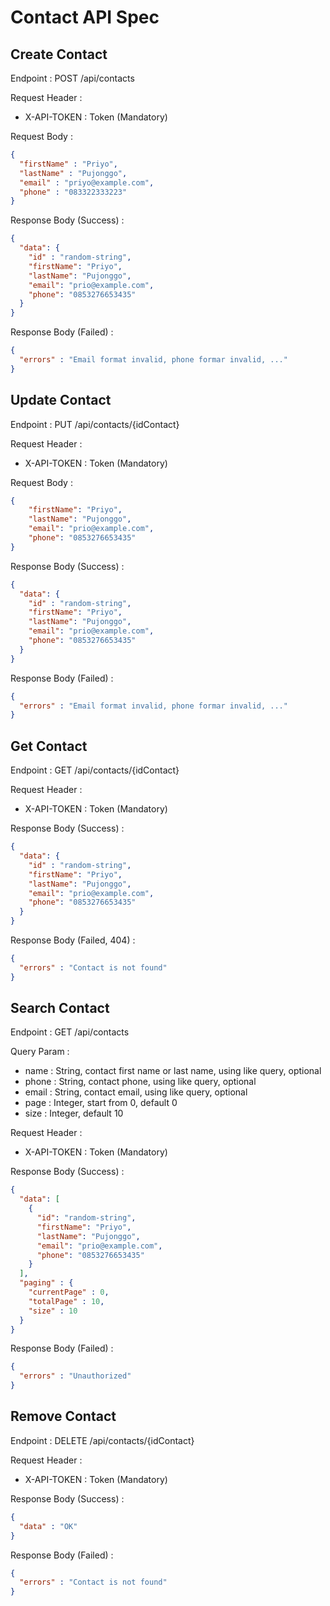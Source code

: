 # Contact API Spec

## Create Contact

Endpoint : POST /api/contacts

Request Header :

- X-API-TOKEN : Token (Mandatory)

Request Body :

```json
{
  "firstName" : "Priyo",
  "lastName" : "Pujonggo",
  "email" : "priyo@example.com",
  "phone" : "083322333223"
}
```

Response Body (Success) : 

```json
{
  "data": {
    "id" : "random-string",
    "firstName": "Priyo",
    "lastName": "Pujonggo",
    "email": "prio@example.com",
    "phone": "0853276653435"
  }
}
```

Response Body (Failed) :

```json
{
  "errors" : "Email format invalid, phone formar invalid, ..."
}
```

## Update Contact

Endpoint : PUT /api/contacts/{idContact}

Request Header :

- X-API-TOKEN : Token (Mandatory)

Request Body :

```json
{
    "firstName": "Priyo",
    "lastName": "Pujonggo",
    "email": "prio@example.com",
    "phone": "0853276653435"
}
```

Response Body (Success) :

```json
{
  "data": {
    "id" : "random-string",
    "firstName": "Priyo",
    "lastName": "Pujonggo",
    "email": "prio@example.com",
    "phone": "0853276653435"
  }
}
```

Response Body (Failed) :

```json
{
  "errors" : "Email format invalid, phone formar invalid, ..."
}
```

## Get Contact

Endpoint : GET /api/contacts/{idContact}

Request Header :

- X-API-TOKEN : Token (Mandatory)

Response Body (Success) :

```json
{
  "data": {
    "id" : "random-string",
    "firstName": "Priyo",
    "lastName": "Pujonggo",
    "email": "prio@example.com",
    "phone": "0853276653435"
  }
}
```

Response Body (Failed, 404) :

```json
{
  "errors" : "Contact is not found"
}
```

## Search Contact

Endpoint : GET /api/contacts

Query Param :

- name : String, contact first name or last name, using like query, optional
- phone : String, contact phone, using like query, optional
- email : String, contact email, using like query, optional
- page : Integer, start from 0, default 0
- size : Integer, default 10

Request Header :

- X-API-TOKEN : Token (Mandatory)

Response Body (Success) :

```json
{
  "data": [
    {
      "id": "random-string",
      "firstName": "Priyo",
      "lastName": "Pujonggo",
      "email": "prio@example.com",
      "phone": "0853276653435"
    }
  ],
  "paging" : {
    "currentPage" : 0,
    "totalPage" : 10,
    "size" : 10
  }
}
```

Response Body (Failed) :

```json
{
  "errors" : "Unauthorized"
}
```

## Remove Contact

Endpoint : DELETE /api/contacts/{idContact}

Request Header :

- X-API-TOKEN : Token (Mandatory)

Response Body (Success) :

```json
{
  "data" : "OK"
}
```

Response Body (Failed) :

```json
{
  "errors" : "Contact is not found"
}
```